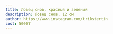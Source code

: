 ```yaml
---
title: Ловец снов, красный и зеленый
description: Ловец снов, 12 см
author: https://www.instagram.com/trikstertin
cost: 5000₸
---
```

